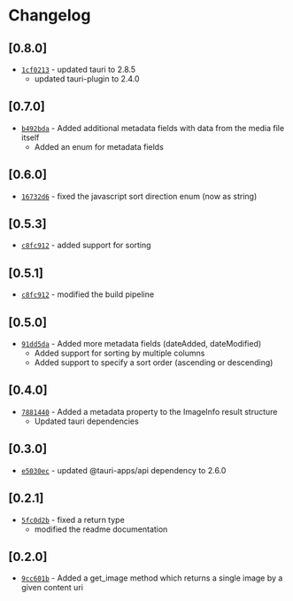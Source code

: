 # Changelog

## \[0.8.0]

- [`1cf0213`](https://github.com/universalappfactory/tauri-plugin-medialibrary/commit/1cf02130d572df5a567dabc65623140e5d03e958) -   updated tauri to 2.8.5
  - updated tauri-plugin to 2.4.0

## \[0.7.0]

- [`b492bda`](https://github.com/universalappfactory/tauri-plugin-medialibrary/commit/b492bdaef95593c636f9eb2317322153995f7693) -   Added additional metadata fields with data from the media file itself
  - Added an enum for metadata fields

## \[0.6.0]

- [`16732d6`](https://github.com/universalappfactory/tauri-plugin-medialibrary/commit/16732d61eab659aad045011980c0f54ca73947f5) -   fixed the javascript sort direction enum (now as string)

## \[0.5.3]

- [`c8fc912`](https://github.com/universalappfactory/tauri-plugin-medialibrary/commit/c8fc912cab522ad60843c82a3daa6caf8cbf8bbd) -   added support for sorting

## \[0.5.1]

- [`c8fc912`](https://github.com/universalappfactory/tauri-plugin-medialibrary/commit/c8fc912cab522ad60843c82a3daa6caf8cbf8bbd) -   modified the build pipeline

## \[0.5.0]

- [`91dd5da`](https://github.com/universalappfactory/tauri-plugin-medialibrary/commit/91dd5dafbcfebca1aa7ffeaa1fd6141b2788492d) -   Added more metadata fields (dateAdded, dateModified)
  - Added support for sorting by multiple columns
  - Added support to specify a sort order (ascending or descending)

## \[0.4.0]

- [`7881440`](https://github.com/universalappfactory/tauri-plugin-medialibrary/commit/7881440906b8406e40d4e5160dd93db5abf529f7) -   Added a metadata property to the ImageInfo result structure
  - Updated tauri dependencies

## \[0.3.0]

- [`e5030ec`](https://github.com/universalappfactory/tauri-plugin-medialibrary/commit/e5030ecde76c8700b877822ee8c612db3b471829) -   updated @tauri-apps/api dependency to 2.6.0

## \[0.2.1]

- [`5fc0d2b`](https://github.com/universalappfactory/tauri-plugin-medialibrary/commit/5fc0d2b9d695177aac800286662d98064e5a099c) -   fixed a return type
  - modified the readme documentation

## \[0.2.0]

- [`9cc601b`](https://github.com/universalappfactory/tauri-plugin-medialibrary/commit/9cc601b40d6224e605ba9f9f47d560ac97b5ba75) -   Added a get_image method which returns a single image by a given content uri

